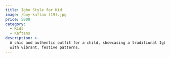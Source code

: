 ```yaml
---
title: Igbo Style for Kid
image: /boy-kaftan (19).jpg
price: 5000
category:
  - Kids
  - Kaftans
description: >-
  A chic and authentic outfit for a child, showcasing a traditional Igbo design
  with vibrant, festive patterns.
---
```


